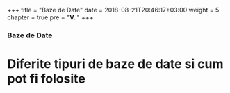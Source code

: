 +++
title = "Baze de Date"
date = 2018-08-21T20:46:17+03:00
weight = 5
chapter = true
pre = "<b>Ⅴ. </b>"
+++

### Baze de Date

# Diferite tipuri de baze de date si cum pot fi folosite